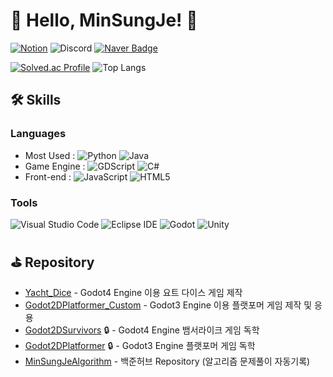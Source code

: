 # 👋 Hello, MinSungJe! 👋  
[![Notion](https://img.shields.io/badge/MinSungJe%20Algorithm%20Notion-000000?style=for-the-badge&logo=notion&logoColor=white)](https://minsungje.notion.site/1c515f77116d46b688b95c30997bcdfd?v=6bf2d97d56c045c8af35027cd7b9cfc9&pvs=4)
![Discord](https://img.shields.io/badge/imSungJe-7289DA?style=for-the-badge&logo=discord&logoColor=white)
[![Naver Badge](https://img.shields.io/badge/Naver%20Mail-03C75A?style=for-the-badge&logo=Naver&logoColor=white&link=mailto:minje813@naver.com)](mailto:minje813@naver.com)  

[![Solved.ac Profile](http://mazassumnida.wtf/api/v2/generate_badge?boj=minje813)](https://solved.ac/minje813/)
![Top Langs](https://github-readme-stats.vercel.app/api/top-langs/?username=MinSungJe&layout=compact&theme=dark)  

## 🛠 Skills
### Languages  
- Most Used : 
![Python](https://img.shields.io/badge/Python-14354C?style=for-the-badge&logo=python&logoColor=white)
![Java](https://img.shields.io/badge/Java-ED8B00?style=for-the-badge&logo=openjdk&logoColor=white)
- Game Engine : 
![GDScript](https://img.shields.io/badge/gdscript-478CBF?style=for-the-badge&logo=godotengine&logoColor=white)
![C#](https://img.shields.io/badge/C%23-239120?style=for-the-badge&logo=c-sharp&logoColor=white)
- Front-end : 
![JavaScript](https://img.shields.io/badge/JavaScript-F7DF1E?style=for-the-badge&logo=JavaScript&logoColor=white)
![HTML5](https://img.shields.io/badge/HTML5-E34F26?style=for-the-badge&logo=html5&logoColor=white)

### Tools
![Visual Studio Code](https://img.shields.io/badge/Visual%20Studio%20Code-007ACC.svg?&style=for-the-badge&logo=Visual%20Studio%20Code&logoColor=white)
![Eclipse IDE](https://img.shields.io/badge/Eclipse%20IDE-2C2255.svg?&style=for-the-badge&logo=Eclipse%20IDE&logoColor=white)
![Godot](https://img.shields.io/badge/godot%20engine-478CBF?style=for-the-badge&logo=godotengine&logoColor=white)
![Unity](https://img.shields.io/badge/Unity-100000?style=for-the-badge&logo=unity&logoColor=white)

## ⛳ Repository
- [Yacht_Dice](https://github.com/MinSungJe/Yacht_Dice) - Godot4 Engine 이용 요트 다이스 게임 제작
- [Godot2DPlatformer_Custom](https://github.com/MinSungJe/Godot2DPlatformer_Custom) - Godot3 Engine 이용 플랫포머 게임 제작 및 응용
- [Godot2DSurvivors](https://github.com/MinSungJe/Godot2DSurvivors) 🔒 - Godot4 Engine 뱀서라이크 게임 독학
- [Godot2DPlatformer](https://github.com/MinSungJe/Godot2DPlatformer) 🔒 - Godot3 Engine 플랫포머 게임 독학
- [MinSungJeAlgorithm](https://github.com/MinSungJe/MinSungJeAlgorithm) - 백준허브 Repository (알고리즘 문제풀이 자동기록)

